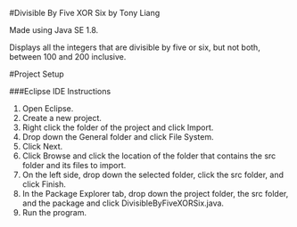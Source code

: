 #Divisible By Five XOR Six by Tony Liang

Made using Java SE 1.8.

Displays all the integers that are divisible by five or six, but not both, between 100 and 200 inclusive.

#Project Setup

###Eclipse IDE Instructions
1. Open Eclipse.
2. Create a new project.
3. Right click the folder of the project and click Import.
4. Drop down the General folder and click File System.
5. Click Next.
6. Click Browse and click the location of the folder that contains the src folder and its files to import.
7. On the left side, drop down the selected folder, click the src folder, and click Finish.
8. In the Package Explorer tab, drop down the project folder, the src folder, and the package and click DivisibleByFiveXORSix.java.
9. Run the program.